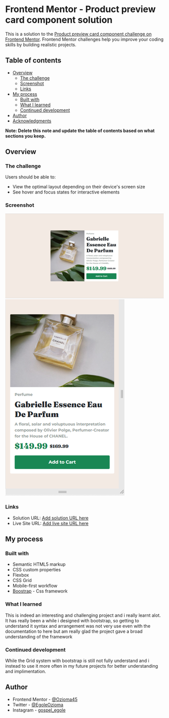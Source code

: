 # Frontend Mentor - Product preview card component solution

This is a solution to the [Product preview card component challenge on Frontend Mentor](https://www.frontendmentor.io/challenges/product-preview-card-component-GO7UmttRfa). Frontend Mentor challenges help you improve your coding skills by building realistic projects. 

## Table of contents

- [Overview](#overview)
  - [The challenge](#the-challenge)
  - [Screenshot](#screenshot)
  - [Links](#links)
- [My process](#my-process)
  - [Built with](#built-with)
  - [What I learned](#what-i-learned)
  - [Continued development](#continued-development)
- [Author](#author)
- [Acknowledgments](#acknowledgments)

**Note: Delete this note and update the table of contents based on what sections you keep.**

## Overview

### The challenge

Users should be able to:

- View the optimal layout depending on their device's screen size
- See hover and focus states for interactive elements

### Screenshot

![](images/Desktop_view.png)
![](images/mobile_view.png)


### Links

- Solution URL: [Add solution URL here](https://your-solution-url.com)
- Live Site URL: [Add live site URL here](https://your-live-site-url.com)

## My process

### Built with

- Semantic HTML5 markup
- CSS custom properties
- Flexbox
- CSS Grid
- Mobile-first workflow
- [Boostrap](https://getbootstrap.com/docs/5.0/) - Css framework

### What I learned

This is indeed an interesting and challenging project and i really learnt alot. It has really been a while i designed with bootstrap, so getting to understand it syntax and arrangement was not very use even with the documentation to here but am really glad the project gave a broad understanding of the framework

### Continued development

While the Grid system with bootstrap is still not fully understand and i instead to use it more often in my future projects for better understanding and implimentation.

## Author

- Frontend Mentor - [@Ozioma45](https://www.frontendmentor.io/profile/Ozioma45)
- Twitter - [@EgoleOzioma](https://www.twitter.com/EgoleOzioma)
- Instagram - [gospel_egole](https://www.instagram.com/gospel_egole)